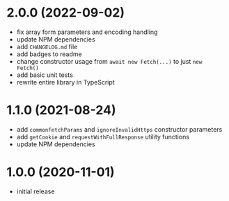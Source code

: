 # 2.0.0 (2022-09-02)

- fix array form parameters and encoding handling
- update NPM dependencies
- add `CHANGELOG.md` file
- add badges to readme
- change constructor usage from `await new Fetch(...)` to just `new Fetch()`
- add basic unit tests
- rewrite entire library in TypeScript

# 1.1.0 (2021-08-24)

- add `commonFetchParams` and `ignoreInvalidHttps` constructor parameters
- add `getCookie` and `requestWithFullResponse` utility functions
- update NPM dependencies

# 1.0.0 (2020-11-01)

- initial release
